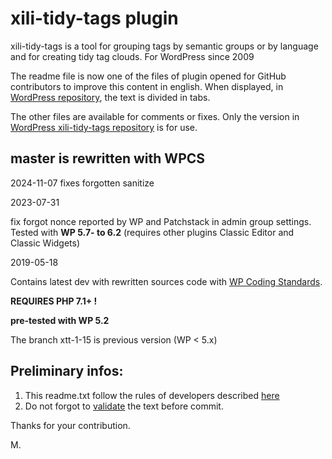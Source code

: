 # xili-tidy-tags plugin
xili-tidy-tags is a tool for grouping tags by semantic groups or by language and for creating tidy tag clouds. For WordPress since 2009

The readme file is now one of the files of plugin opened for GitHub contributors to improve this content in english.
When displayed, in [WordPress repository](https://wordpress.org/plugins/xili-tidy-tags/), the text is divided in tabs.

The other files are available for comments or fixes. Only the version in [WordPress xili-tidy-tags repository](https://wordpress.org/plugins/xili-tidy-tags/) is for use.


## master is rewritten with WPCS
2024-11-07
fixes forgotten sanitize

2023-07-31

fix forgot nonce reported by WP and Patchstack in admin group settings.
Tested with **WP 5.7- to 6.2** (requires other plugins Classic Editor and Classic Widgets)

2019-05-18

Contains latest dev with rewritten sources code with [WP Coding Standards](https://github.com/WordPress-Coding-Standards/WordPress-Coding-Standards).
 
**REQUIRES PHP 7.1+ !**

**pre-tested with WP 5.2**

The branch xtt-1-15 is previous version (WP < 5.x)

## Preliminary infos:

1. This readme.txt follow the rules of developers described [here](https://wordpress.org/plugins/about/)
1. Do not forgot to [validate](https://wordpress.org/plugins/about/validator/) the text before commit.

Thanks for your contribution.

M.